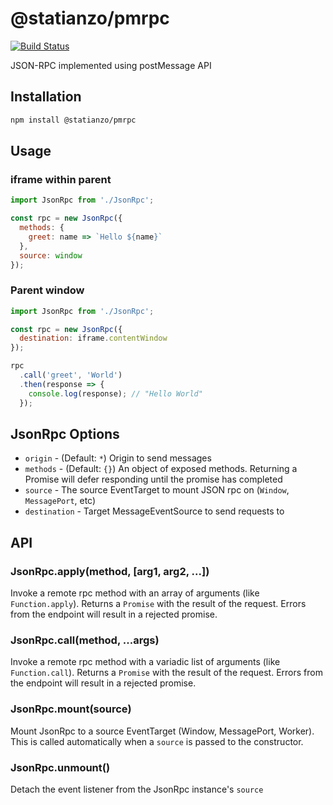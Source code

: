 # @statianzo/pmrpc

[![Build Status](https://travis-ci.org/statianzo/pmrpc.svg?branch=master)](https://travis-ci.org/statianzo/pmrpc)

JSON-RPC implemented using postMessage API

## Installation

```sh
npm install @statianzo/pmrpc
```

## Usage

### iframe within parent

```js
import JsonRpc from './JsonRpc';

const rpc = new JsonRpc({
  methods: {
    greet: name => `Hello ${name}`
  },
  source: window
});
```


### Parent window

```js
import JsonRpc from './JsonRpc';

const rpc = new JsonRpc({
  destination: iframe.contentWindow
});

rpc
  .call('greet', 'World')
  .then(response => {
    console.log(response); // "Hello World"
  });
```

## JsonRpc Options

- `origin` - (Default: `*`) Origin to send messages
- `methods` - (Default: `{}`) An object of exposed methods. Returning a Promise will defer responding until the promise has completed
- `source` - The source EventTarget to mount JSON rpc on (`Window`, `MessagePort`, etc)
- `destination` - Target MessageEventSource to send requests to

## API

### JsonRpc.apply(method, [arg1, arg2, ...])

Invoke a remote rpc method with an array of arguments (like `Function.apply`).
Returns a `Promise` with the result of the request. Errors from the endpoint
will result in a rejected promise.

### JsonRpc.call(method, ...args)

Invoke a remote rpc method with a variadic list of arguments (like
`Function.call`). Returns a `Promise` with the result of the request.
Errors from the endpoint will result in a rejected promise.

### JsonRpc.mount(source)

Mount JsonRpc to a source EventTarget (Window, MessagePort, Worker). This is
called automatically when a `source` is passed to the constructor.

### JsonRpc.unmount()

Detach the event listener from the JsonRpc instance's `source`
